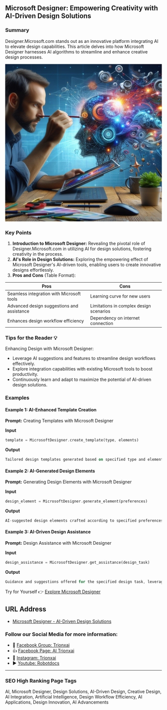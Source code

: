 ## Microsoft Designer: Empowering Creativity with AI-Driven Design Solutions

### Summary
Designer.Microsoft.com stands out as an innovative platform integrating AI to elevate design capabilities. This article delves into how Microsoft Designer harnesses AI algorithms to streamline and enhance creative design processes.

<img src="microsoft-designer.webp" alt="microsoft-designer">

### Key Points

1. **Introduction to Microsoft Designer:** Revealing the pivotal role of Designer.Microsoft.com in utilizing AI for design solutions, fostering creativity in the process.
2. **AI's Role in Design Solutions:** Exploring the empowering effect of Microsoft Designer's AI-driven tools, enabling users to create innovative designs effortlessly.
3. **Pros and Cons** (Table Format):

| Pros                                 | Cons                                |
|--------------------------------------|-------------------------------------|
| Seamless integration with Microsoft tools | Learning curve for new users       |
| Advanced design suggestions and assistance | Limitations in complex design scenarios |
| Enhances design workflow efficiency   | Dependency on internet connection   |

### Tips for the Reader 💡
Enhancing Design with Microsoft Designer:
- Leverage AI suggestions and features to streamline design workflows effectively.
- Explore integration capabilities with existing Microsoft tools to boost productivity.
- Continuously learn and adapt to maximize the potential of AI-driven design solutions.

### Examples

#### Example 1: AI-Enhanced Template Creation
**Prompt:** Creating Templates with Microsoft Designer

**Input**
```dart
template = MicrosoftDesigner.create_template(type, elements)
```

**Output**
```dart
Tailored design templates generated based on specified type and elements, utilizing Microsoft Designer's AI-driven tools.
```

#### Example 2: AI-Generated Design Elements
**Prompt:** Generating Design Elements with Microsoft Designer

**Input**
```dart
design_element = MicrosoftDesigner.generate_element(preferences)
```

**Output**
```dart
AI-suggested design elements crafted according to specified preferences, employing Microsoft Designer's advanced AI capabilities.
```

#### Example 3: AI-Driven Design Assistance
**Prompt:** Design Assistance with Microsoft Designer

**Input**
```dart
design_assistance = MicrosoftDesigner.get_assistance(design_task)
```

**Output**
```dart
Guidance and suggestions offered for the specified design task, leveraging AI within Microsoft Designer.
```

Try for Yourself 👉 <a href="https://designer.microsoft.com" target="_blank">Explore Microsoft Designer</a>

## URL Address
- <a href="https://designer.microsoft.com" target="_blank">Microsoft Designer - AI-Driven Design Solutions</a>

### Follow our Social Media for more information:
- 📘 <a href="https://www.facebook.com/groups/trionxai" target="_blank">Facebook Group: Trionxai</a>
- 👍 <a href="https://www.facebook.com/ai.trionxai" target="_blank">Facebook Page: AI Trionxai</a>
- 📸 <a href="https://www.instagram.com/trionxai/" target="_blank">Instagram: Trionxai</a>
- ▶️ <a href="https://www.youtube.com/@robotdocs/" target="_blank">Youtube: Robotdocs</a>

<hr>

### SEO High Ranking Page Tags
AI, Microsoft Designer, Design Solutions, AI-Driven Design, Creative Design, AI Integration, Artificial Intelligence, Design Workflow Efficiency, AI Applications, Design Innovation, AI Advancements